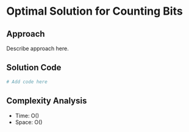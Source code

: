 # Optimal Solution for Counting Bits

## Approach

Describe approach here.

## Solution Code

```python
# Add code here
```
## Complexity Analysis

- Time: O() 
- Space: O()
